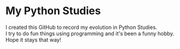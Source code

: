 # My Python Studies
I created this GitHub to record my evolution in Python Studies. </br>
I try to do fun things using programming and it's been a funny hobby. </br>
Hope it stays that way! 


